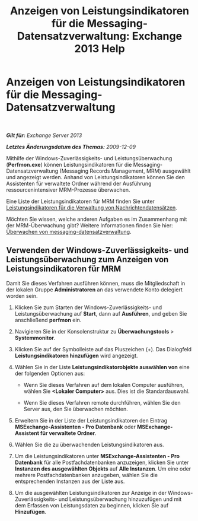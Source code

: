 ﻿---
title: 'Anzeigen von Leistungsindikatoren für die Messaging-Datensatzverwaltung: Exchange 2013 Help'
TOCTitle: Anzeigen von Leistungsindikatoren für die Messaging-Datensatzverwaltung
ms:assetid: ec374d31-2797-4f8b-8c96-3839d01a662c
ms:mtpsurl: https://technet.microsoft.com/de-de/library/Bb397227(v=EXCHG.150)
ms:contentKeyID: 51409363
ms.date: 04/24/2018
mtps_version: v=EXCHG.150
ms.translationtype: HT
---

# Anzeigen von Leistungsindikatoren für die Messaging-Datensatzverwaltung

 

_**Gilt für:** Exchange Server 2013_

_**Letztes Änderungsdatum des Themas:** 2009-12-09_

Mithilfe der Windows-Zuverlässigkeits- und Leistungsüberwachung (**Perfmon.exe**) können Leistungsindikatoren für die Messaging-Datensatzverwaltung (Messaging Records Management, MRM) ausgewählt und angezeigt werden. Anhand von Leistungsindikatoren können Sie den Assistenten für verwaltete Ordner während der Ausführung ressourcenintensiver MRM-Prozesse überwachen.

Eine Liste der Leistungsindikatoren für MRM finden Sie unter [Leistungsindikatoren für die Verwaltung von Nachrichtendatensätzen](performance-counters-for-messaging-records-management-exchange-2013-help.md).

Möchten Sie wissen, welche anderen Aufgaben es im Zusammenhang mit der MRM-Überwachung gibt? Weitere Informationen finden Sie hier: [Überwachen von messaging-datensatzverwaltung](monitoring-messaging-records-management-exchange-2013-help.md).

## Verwenden der Windows-Zuverlässigkeits- und Leistungsüberwachung zum Anzeigen von Leistungsindikatoren für MRM

Damit Sie dieses Verfahren ausführen können, muss die Mitgliedschaft in der lokalen Gruppe **Administratoren** an das verwendete Konto delegiert worden sein.

1.  Klicken Sie zum Starten der Windows-Zuverlässigkeits- und Leistungsüberwachung auf **Start**, dann auf **Ausführen**, und geben Sie anschließend **perfmon** ein.

2.  Navigieren Sie in der Konsolenstruktur zu **Überwachungstools** \> **Systemmonitor**.

3.  Klicken Sie auf der Symbolleiste auf das Pluszeichen (+). Das Dialogfeld **Leistungsindikatoren hinzufügen** wird angezeigt.

4.  Wählen Sie in der Liste **Leistungsindikatorobjekte auswählen von** eine der folgenden Optionen aus:
    
      - Wenn Sie dieses Verfahren auf dem lokalen Computer ausführen, wählen Sie **\<Lokaler Computer\>** aus. Dies ist die Standardauswahl.
    
      - Wenn Sie dieses Verfahren remote durchführen, wählen Sie den Server aus, den Sie überwachen möchten.

5.  Erweitern Sie in der Liste der Leistungsindikatoren den Eintrag **MSExchange-Assistenten - Pro Datenbank** oder **MSExchange-Assistent für verwaltete Ordner**.

6.  Wählen Sie die zu überwachenden Leistungsindikatoren aus.

7.  Um die Leistungsindikatoren unter **MSExchange-Assistenten - Pro Datenbank** für alle Postfachdatenbanken anzuzeigen, klicken Sie unter **Instanzen des ausgewählten Objekts** auf **Alle Instanzen**. Um eine oder mehrere Postfachdatenbanken anzugeben, wählen Sie die entsprechenden Instanzen aus der Liste aus.

8.  Um die ausgewählten Leistungsindikatoren zur Anzeige in der Windows-Zuverlässigkeits- und Leistungsüberwachung hinzuzufügen und mit dem Erfassen von Leistungsdaten zu beginnen, klicken Sie auf **Hinzufügen**.

